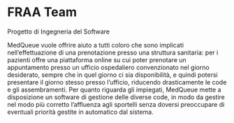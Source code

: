 # FRAA Team
Progetto di Ingegneria del Software

MedQueue vuole offrire aiuto a tutti coloro che sono implicati nell’effettuazione di una prenotazione presso una struttura sanitaria: per i pazienti offre una piattaforma online su cui poter prenotare un appuntamento presso un ufficio ospedaliero convenzionato nel giorno desiderato, sempre che in quel giorno ci sia disponibilità, e quindi potersi presentare il giorno stesso presso l’ufficio, riducendo drasticamente le code e gli assembramenti. Per quanto riguarda gli impiegati, MedQueue mette a disposizione un software di gestione delle diverse code, in modo da gestire nel modo più corretto l’affluenza agli sportelli senza doversi preoccupare di eventuali priorità gestite in automatico dal sistema.
